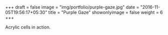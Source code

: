 +++
draft = false
image = "img/portfolio/purple-gaze.jpg"
date = "2016-11-05T19:56:17+05:30"
title = "Purple Gaze"
showonlyimage = false
weight = 6
+++

Acrylic cells in action.
